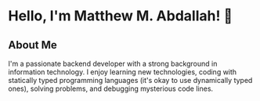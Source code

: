 # Hello, I'm Matthew M. Abdallah! 👋

## About Me
I'm a passionate backend developer with a strong background in information technology. I enjoy learning new technologies, coding with statically typed programming languages (it's okay to use dynamically typed ones), solving problems, and debugging mysterious code lines.
<!--
# Hello, I'm Matthew M. Abdallah! 👋

## About Me
I'm a passionate backend developer with a strong background in information technology. I enjoy learning new technologies, coding with statically typed programming languages (it's okay to use dynamically typed ones), solving problems, and debugging mysterious code lines.

-->
